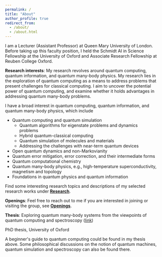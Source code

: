 ```yaml
---
permalink: /
title: "About"
author_profile: true
redirect_from: 
  - /about/
  - /about.html
---
```


I am a Lecturer (Assistant Professor) at Queen Mary University of London. Before taking up this faculty position, I held the Schmidt AI in Science Fellowship at the University of Oxford and Associate Research Fellowship at Reuben College Oxford. 

**Research interests**: My research revolves around quantum computing, quantum information, and quantum many-body physics. My research lies in the exploration of quantum computing as a means to address problems that present challenges for classical computing. I aim to uncover the potential power of quantum computing, and examine whether it holds advantages in addressing quantum many-body problems. 

I have a broad interest in quantum computing, quantum information, and quantum many-body physics, which include
* Quantum computing and quantum simulation
  *  Quantum algorithms for eigenstate problems and dynamics problems
  *  Hybrid quantum-classical computing
  *  Quantum simulation of molecules and materials
  *  Addressing the challenges with near-term quantum devices
* Open quantum dynamics and non-Markovianity 
* Quantum error mitigation, error correction, and their intermediate forms
* Quantum computational chemistry
* Quantum many-body physics, e.g., high-temperature superconductivity, magnetism and topology
* Foundations in quantum physics and quantum information
  
Find some interesting research topics and descriptions of my selected research works under **[Research](research.md)**. 

**Openings**: Feel free to reach out to me if you are interested in joining or visiting the group, see **[Openings](openings.md)**.

**Thesis**:
Exploring quantum many-body systems from the viewpoints of quantum computing and spectroscopy ([link](https://ora.ox.ac.uk/objects/uuid:de5499cb-9c49-4be3-acc1-5be4cb81099d))

PhD thesis, University of Oxford

A beginner's guide to quantum computing could be found in my thesis above. Some philosophical discussions on the notion of quantum machines, quantum simulation and spectroscopy can also be found there.



